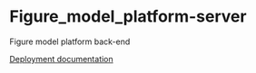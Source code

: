 # Figure_model_platform-server
Figure model platform back-end

[Deployment documentation](docs/Deployment.md)